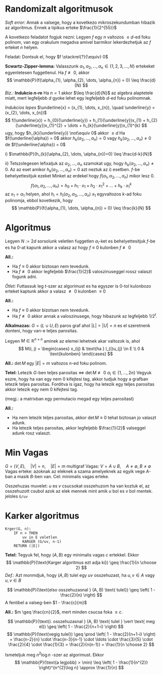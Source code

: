 # Randomizalt algoritmusok
*Soft error:* Annak a valsege, hogy a kovetkezo mikroszekundumban hibazik az algoritmus.
Ennek a tipikus erteke $\frac{1}{2^{55}}$

A kovetkezo feladatot fogjuk nezni:
Legyen $f$ egy $n$ valtozos $\leq d$-ed foku polinom, van egy orakulum megadva amivel barmikor lekerdezhetjuk az $f$ erteket $n$ helyen.

Feladat: Dontsuk el, hogy $f \stackrel{?}{\equiv} 0$

**Scwartz-Zipper-lemma:** Valasszunk $\alpha_{1}, \alpha_{2}, \dots, \alpha_{n} \in \{ 1, 2, 3, \dots, N \}$ ertekeket egyenletesen fuggetlenul.
Ha $f \not\equiv 0$, akkor 
$$
\mathbb{P}(f(\alpha_{1}, \alpha_{2}, \dots, \alpha_{n}) = 0) \leq \frac{d}{N}
$$
*Biz.:*
**Indukcio $n$-re**
Ha $n=1$ akkor $\leq \frac{d}{N}$ az algebra alaptetele miatt, mert legfeljebb $d$ gyoke lehet egy legfeljebb $d$-ed foku polinomnak.

*Indukcios lepes*
$\underline{x} = (x_{1}, \dots, x_{n}), \quad \underline{y} = (x_{2}, \dots, x_{n})$
$$
f(\underline{x}) = h_{0}(\underline{y}) + h_{1}(\underline{y})x_{1} + h_{2}(\underline{y})x_{1}^{2} + \dots + h_{k}(\underline{y})x_{1}^{k}
$$
ugy, hogy $h_{k}(\underline{y}) \not\equiv 0$ akkor $\leq d$
Ha $f(\underline{\alpha}) = 0$ akkor 
$h_{k}(\alpha_{2}, \dots, \alpha_{n}) = 0$ vagy $h_{k}(\alpha_{2}, \dots, \alpha_{n}) \neq 0$ de $f(\underline{\alpha}) = 0$

i) $\mathbb{P}(h_{k}(\alpha_{2}, \dots, \alpha_{n})=0) \leq \frac{d-k}{N}$

ii) Tetszolegesen lefixaljuk az $\alpha_{2}, \dots, \alpha_{n}$ szamokat ugy, hogy $h_{k}(\alpha_{2}, \dots, \alpha_{n}) \neq 0$.
Az az eset amikor $h_{k}(\alpha_{2}, \dots, \alpha_{n}) = 0$ azt neztuk az i) esetben.
$f$-be behelyettesitjuk ezeket 
Minket az erdekel hogy $f(\alpha_{1}, \alpha_{2}, \dots, \alpha_{n})$ mikor lesz $0$.
$$
f(\alpha_{1}, \alpha_{2}, \dots, \alpha_{n}) = h_{0} + h_{1} \cdot x_{1} + h_{2} \cdot x_{1}^{2} + \dots + h_{k} \cdot x_{1}^{k}
$$
az $x_{1} = \alpha_{1}$ helyen, ahol $h_{i} = h_{i}(\alpha_{2}, \alpha_{3}, \dots, \alpha_{n})$
$x_{1}$ egyvaltozos $k$-ad foku polinomja, ebbol kovetkezik, hogy
$$
\mathbb{P}(f(\alpha_{1}, \dots, \alpha_{n}) = 0) \leq \frac{k}{N}
$$

# Algoritmus
Legyen $N := 2d$
sorsolunk veletlen fuggetlen $\alpha_{i}$-ket es behelyettesitjuk $f$-be es ha $0$-at kapunk akkor a valasz az hogy $f\equiv 0$ kulonben $f \not\equiv 0$

**All.:**
- Ha $f\equiv{0}$  akkor biztosan nem tevedunk.
- Ha $f \not\equiv 0$ akkor legfeljebb $\frac{1}{2}$  valoszinuseggel rossz valaszt fogunk adni.

*Ötlet:* Futtassuk leg $t$-szer az algorimust es ha egyszer is $0$-tol kulonbozo erteket kaptunk akkor a valasz $\not\equiv 0$ kulonben $\equiv 0$

**All.:** 
- Ha $f \equiv 0$ akkor bizotsan nem tevedunk.
- Ha $f \not\equiv 0$ akkor annak a valoszinusege, hogy hibazunk az legfeljebb $1/2^{t}$.


**Alkalmazas:**
$G = (L \cup U, E)$ paros graf ahol $\lvert L \rvert = \lvert U \rvert = n$ es el szeretnenk donteni, hogy van-e teljes parositas.

Legyen $M \in \mathbb{R}^{n \times n}$  aminek az elemei lehetnek akar valtozok is, ahol
$$
M(i, j) = \begin{cases}
x_{ij}  &  \text{ha } l_{i}u_{j} \in E \\
0  &  \text{kulonben}
\end{cases}
$$

**All.:** $\det M$ egy $\lvert E \rvert = m$ valtozos $n$-ed foku polinom.

**Tetel:** Letezik $G$-ben teljes parositas $\iff$ $\det M \not\equiv 0$ 
$\alpha_{i} \in \{ 1, \dots, 2n \}$ 
Vegyuk eszre, hogy ha van egy nem $0$ kifejtesi tag, akkor tudjuk hogy a grafban letezik teljes parositas.
Forditva is igaz, hogy ha letezik egy teljes parositas akkor letezik egy nem $0$  kifejtesi tag.

(megj.: a matrixban egy permutacio megad egy teljes parositast)

**All.:**
- Ha nem letezik teljes parositas, akkor $\det M \equiv 0$ tehat biztosan jo valaszt adunk.
- Ha letezik teljes parositas, akkor legfeljebb $\frac{1}{2}$ valseggel adunk rosz valaszt.


# Min Vagas
$G = (V, E), \quad \lvert V \rvert = n, \quad \lvert E \rvert = m$   multigraf
Vagas: $V = A \cup B, \quad A \neq \emptyset, \; B\neq \emptyset$
Vagas erteke: azoknak az eleknek a szama amelyeknek az egyik vege $A$-ban a masik $B$-ben van.
Cel: minimalis vagas erteke.

Osszehuzas muvelet: $u$ es $v$ csucsokat osszehuzom ha van koztuk el, az osszehuzott csubol azok az elek mennek mint amik $u$ bol es $v$ bol mentek.
jeloles `G/uv`

# Karker algoritmus
```
Krger(G, n):
	IF n > THEN
		uv in E veletlen
		KARGER (G/uv, n-1)
	RETURN (|E|)
```

**Tetel:** Tegyuk fel, hogy $(A, B)$ egy minimalis vagas $c$ ertekkel. Ekkor
$$
\mathbb{P}(\text{Karger algoritmus ezt adja ki}) \geq \frac{1}{n \choose 2}
$$
*Def.:* Azt monmdjuk, hogy $(A, B)$ tulel egy $uv$ osszehuzast, ha $u, v \in A$ vagy $u, v \in B$

$$
\mathbb{P}(\text{elso osszehuzasnal } (A, B) \text{ tulel}) \geq \left( 1 - \frac{2}{n} \right)
$$
A fentibel a valseg-ben $1 - \frac{c}{m}$

**All.:** $m \geq \frac{cn}{2}$, mert minden csucsa foka $\geq c$.

$$
\mathbb{P}(\text{i. osszehuzasnal } (A, B) \text{ tulel } \vert \text{ meg el}) \geq \left( 1 - \frac{2}{n+1-i} \right)
$$
$$
\mathbb{P}(\text{vegig tulel}) \geq \prod \left( 1 - \frac{2}{n+1-i} \right) = \frac{n-2}{n} \cdot \frac{n-3}{n-1} \cdot \ldots \cdot \frac{3}{5} \cdot \frac{2}{4} \cdot \frac{1}{3} = \frac{2}{n(n-1)} = \frac{1}{n \choose 2}
$$


Ismeteljuk meg $n^{2} \log n$ -szer az algorimust. Ekkor
$$
\mathbb{P}(\text{a legjobb} > \min) \leq \left( 1 - \frac{1}{n^{2}} \right)^{n^{2}\log n} \approx \frac{1}{n}
$$



